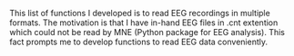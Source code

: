 This list of functions I developed is to read EEG recordings in multiple formats. The motivation is that I have in-hand EEG files in .cnt extention which could not be read by MNE (Python package for EEG analysis). This fact prompts me to develop functions to read EEG data conveniently.  

